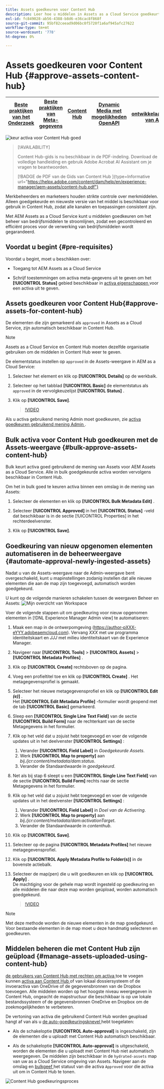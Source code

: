 ```yaml
---
title: Assets goedkeuren voor Content Hub
description: Leer hoe u middelen in Assets as a Cloud Service goedkeurt om ze beschikbaar te maken in Content Hub.
exl-id: fc849028-ab56-4388-b8d6-e36cac8f868f
source-git-commit: 95bf82ceead9d06bc0f5720f1a6af945afc27622
workflow-type: tm+mt
source-wordcount: '778'
ht-degree: 0%

---
```


# Assets goedkeuren voor Content Hub {#approve-assets-content-hub}

| [ Beste praktijken van het Onderzoek ](/help/assets/search-best-practices.md) | [ Beste praktijken van Meta-gegevens ](/help/assets/metadata-best-practices.md) | [ Content Hub ](/help/assets/product-overview.md) | [ Dynamic Media met mogelijkheden OpenAPI ](/help/assets/dynamic-media-open-apis-overview.md) | [ de ontwikkelaarsdocumentatie van AEM Assets ](https://developer.adobe.com/experience-cloud/experience-manager-apis/) |
| ------------- | --------------------------- |---------|----|-----|

![ keur activa voor Content Hub ](assets/content-hub-approve-assets.png) goed

>[!AVAILABILITY]
>
>Content Hub-gids is nu beschikbaar in de PDF-indeling. Download de volledige handleiding en gebruik Adobe Acrobat AI Assistant om je vragen te beantwoorden.
>
>[!BADGE  de PDF van de Gids van Content Hub ]{type=Informative url="https://helpx.adobe.com/content/dam/help/en/experience-manager/aem-assets/content-hub.pdf"}

Merkbeheerders en marketeers houden strikte controle over merkmiddelen. Alleen goedgekeurde en nieuwste versie van het middel is beschikbaar voor gebruik in Content Hub, zodat alle kanalen en toepassingen consistent zijn.

Met AEM Assets as a Cloud Service kunt u middelen goedkeuren om het beheer van bedrijfsmiddelen te stroomlijnen, zodat een gecontroleerd en efficiënt proces voor de verwerking van bedrijfsmiddelen wordt gegarandeerd.

## Voordat u begint {#pre-requisites}

Voordat u begint, moet u beschikken over:

* Toegang tot AEM Assets as a Cloud Service

* Schrijf toestemmingen om activa meta-gegevens uit te geven om het **[!UICONTROL Status]** gebied beschikbaar in [ activa eigenschappen ](/help/assets/manage-organize-assets-view.md##manage-asset-status) voor een activa uit te geven.

## Assets goedkeuren voor Content Hub{#approve-assets-for-content-hub}

De elementen die zijn gemarkeerd als `approved` in Assets as a Cloud Service, zijn automatisch beschikbaar in Content Hub.

>[!NOTE]
>
Assets as a Cloud Service en Content Hub moeten dezelfde organisatie gebruiken om de middelen in Content Hub weer te geven.

De elementstatus instellen op `approved` in de Assets-weergave in AEM as a Cloud Service:

1. Selecteer het element en klik op **[!UICONTROL Details]** op de werkbalk.

1. Selecteer op het tabblad **[!UICONTROL Basic]** de elementstatus als `approved` in de vervolgkeuzelijst **[!UICONTROL Status]** .
1. Klik op **[!UICONTROL Save]**.

   >[!VIDEO](https://video.tv.adobe.com/v/3433172)

Als u activa gebruikend mening Admin moet goedkeuren, zie [ activa goedkeuren gebruikend mening Admin ](/help/assets/approve-assets.md#approve-assets).

## Bulk activa voor Content Hub goedkeuren met de Assets-weergave {#bulk-approve-assets-content-hub}

Bulk keurt activa goed gebruikend de mening van Assets voor AEM Assets as a Cloud Service. Alle in bulk goedgekeurde activa worden vervolgens beschikbaar in Content Hub.

Om het in bulk goed te keuren activa binnen een omslag in de mening van Assets:

1. Selecteer de elementen en klik op **[!UICONTROL Bulk Metadata Edit]** .

1. Selecteer **[!UICONTROL Approved]** in het **[!UICONTROL Status]** -veld dat beschikbaar is in de sectie [!UICONTROL Properties] in het rechterdeelvenster.

1. Klik op **[!UICONTROL Save]**.

## Goedkeuring van nieuw opgenomen elementen automatiseren in de beheerweergave {#automate-approval-newly-ingested-assets}

Nadat u van de Assets-weergave naar de Admin-weergave bent overgeschakeld, kunt u mapinstellingen zodanig instellen dat alle nieuwe elementen die aan de map zijn toegevoegd, automatisch worden goedgekeurd.

U kunt op de volgende manieren schakelen tussen de weergaven Beheer en Assets:
![ Mijn overzicht van Workspace ](assets/assets-view.png)

Voer de volgende stappen uit om goedkeuring voor nieuw opgenomen elementen in [!DNL Experience Manager Admin view] te automatiseren:

1. Maak een map in de ontwerpomgeving (https://author-pXXX-eYYY.adobeaemcloud.com). Vervang _XXX_ met uw programma identiteitskaart en _JJJ_ met milieu identiteitskaart van de Experience Manager.
1. Navigeer naar **[!UICONTROL Tools]** > **[!UICONTROL Assets]** > **[!UICONTROL Metadata Profiles]** .
1. Klik op **[!UICONTROL Create]** rechtsboven op de pagina.
1. Voeg een profieltitel toe en klik op **[!UICONTROL Create]** . Het metagegevensprofiel is gemaakt.
1. Selecteer het nieuwe metagegevensprofiel en klik op **[!UICONTROL Edit _(e)_]** . <br> Het **[!UICONTROL Edit Metadata Profile]** -formulier wordt geopend met de tab **[!UICONTROL Basic]** gemarkeerd.
1. Sleep een **[!UICONTROL Single Line Text Field]** van de sectie **[!UICONTROL Build Form]** naar de rechterkant van de sectie Metagegevens in het formulier.
1. Klik op het veld dat u zojuist hebt toegevoegd en voer de volgende updates uit in het deelvenster **[!UICONTROL Settings]** :
   1. Verander **[!UICONTROL Field Label]** in _Goedgekeurde Assets_.
   1. Werk **[!UICONTROL Map to property]** aan _bij./jcr:content/metadata/dam:status_.
   1. Verander de Standaardwaarde in _goedgekeurd_.

1. Net als bij stap 6 sleept u een **[!UICONTROL Single Line Text Field]** van de sectie **[!UICONTROL Build Form]** rechts naar de sectie Metagegevens in het formulier.
1. Klik op het veld dat u zojuist hebt toegevoegd en voer de volgende updates uit in het deelvenster **[!UICONTROL Settings]** :
   1. Verander **[!UICONTROL Field Label]** in _Doel van de Activering_.
   1. Werk **[!UICONTROL Map to property]** aan _bij./jcr:content/metadata/dam:activationTarget_.
   1. Verander de Standaardwaarde in _contenthub_.

1. Klik op **[!UICONTROL Save]**.
1. Selecteer op de pagina **[!UICONTROL Metadata Profiles]** het nieuwe metagegevensprofiel.
1. Klik op **[!UICONTROL Apply Metadata Profile to Folder(s)]** in de bovenste actiebalk.
1. Selecteer de map(pen) die u wilt goedkeuren en klik op **[!UICONTROL Apply]** .
   <br> De machtiging voor de gehele map wordt ingesteld op goedkeuring en alle middelen die naar deze map worden geüpload, worden automatisch goedgekeurd.

   >[!VIDEO](https://video.tv.adobe.com/v/3427431)

>[!NOTE]
> 
Met deze methode worden de nieuwe elementen in de map goedgekeurd. Voor bestaande elementen in de map moet u deze handmatig selecteren en goedkeuren.

## Middelen beheren die met Content Hub zijn geüpload {#manage-assets-uploaded-using-content-hub}

[ de gebruikers van Content Hub met rechten om activa ](/help/assets/deploy-content-hub.md#onboard-content-hub-users-add-assets) toe te voegen kunnen [ activa aan Content Hub ](/help/assets/upload-brand-approved-assets.md) of van lokaal dossiersysteem of de invoeractiva van OneDrive of de gegevensbronnen van de Dropbox toevoegen. Alle middelen worden op het hoogste niveau weergegeven in Content Hub, ongeacht de mapstructuur die beschikbaar is op uw lokale bestandssysteem of de gegevensbronnen OneDrive en Dropbox om de zoekmogelijkheden te verbeteren.

De vertoning van activa die gebruikend Content Hub worden geupload hangt af van als u [ de auto-goedkeuringsknevel ](/help/assets/configure-content-hub-ui-options.md#configure-import-options-content-hub) hebt toegelaten:

* Als de schakeloptie **[!UICONTROL Auto-approval]** is ingeschakeld, zijn de elementen die u uploadt met Content Hub automatisch beschikbaar.

* Als de schakeloptie **[!UICONTROL Auto-approval]** is uitgeschakeld, worden de elementen die u uploadt met Content Hub niet automatisch weergegeven. De middelen zijn beschikbaar in de `hydrated-assets` map van uw as a Cloud Service omgeving van Assets. Navigeer aan de omslag en [ bulkgeef ](#bulk-approve-assets-content-hub) het statuut van die activa `Approved` voor die activa uit om in Content Hub te tonen.

![ Content Hub goedkeuringsproces ](/help/assets/assets/content-hub-approval.png)
